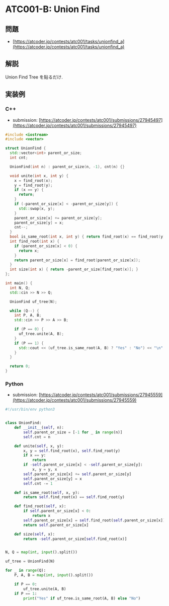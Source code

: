 # ATC001-B: Union Find

## 問題

* [https://atcoder.jp/contests/atc001/tasks/unionfind_a](https://atcoder.jp/contests/atc001/tasks/unionfind_a)

## 解説

Union Find Tree を貼るだけ.

## 実装例

### C++

* submission: [https://atcoder.jp/contests/atc001/submissions/27945497](https://atcoder.jp/contests/atc001/submissions/27945497)

```cpp
#include <iostream>
#include <vector>

struct UnionFind {
  std::vector<int> parent_or_size;
  int cnt;

  UnionFind(int n) : parent_or_size(n, -1), cnt(n) {}

  void unite(int x, int y) {
    x = find_root(x);
    y = find_root(y);
    if (x == y) {
      return;
    }
    if (-parent_or_size[x] < -parent_or_size[y]) {
      std::swap(x, y);
    }
    parent_or_size[x] += parent_or_size[y];
    parent_or_size[y] = x;
    cnt--;
  }
  bool is_same_root(int x, int y) { return find_root(x) == find_root(y); }
  int find_root(int x) {
    if (parent_or_size[x] < 0) {
      return x;
    }
    return parent_or_size[x] = find_root(parent_or_size[x]);
  }
  int size(int x) { return -parent_or_size[find_root(x)]; }
};

int main() {
  int N, Q;
  std::cin >> N >> Q;

  UnionFind uf_tree(N);

  while (Q--) {
    int P, A, B;
    std::cin >> P >> A >> B;

    if (P == 0) {
      uf_tree.unite(A, B);
    }
    if (P == 1) {
      std::cout << (uf_tree.is_same_root(A, B) ? "Yes" : "No") << "\n";
    }
  }

  return 0;
}
```

### Python

* submission: [https://atcoder.jp/contests/atc001/submissions/27945559](https://atcoder.jp/contests/atc001/submissions/27945559)

```python
#!/usr/bin/env python3


class UnionFind:
    def __init__(self, n):
        self.parent_or_size = [-1 for _ in range(n)]
        self.cnt = n

    def unite(self, x, y):
        x, y = self.find_root(x), self.find_root(y)
        if x == y:
            return
        if -self.parent_or_size[x] < -self.parent_or_size[y]:
            x, y = y, x
        self.parent_or_size[x] += self.parent_or_size[y]
        self.parent_or_size[y] = x
        self.cnt -= 1

    def is_same_root(self, x, y):
        return self.find_root(x) == self.find_root(y)

    def find_root(self, x):
        if self.parent_or_size[x] < 0:
            return x
        self.parent_or_size[x] = self.find_root(self.parent_or_size[x])
        return self.parent_or_size[x]

    def size(self, x):
        return -self.parent_or_size[self.find_root(x)]


N, Q = map(int, input().split())

uf_tree = UnionFind(N)

for _ in range(Q):
    P, A, B = map(int, input().split())

    if P == 0:
        uf_tree.unite(A, B)
    if P == 1:
        print("Yes" if uf_tree.is_same_root(A, B) else "No")
```

